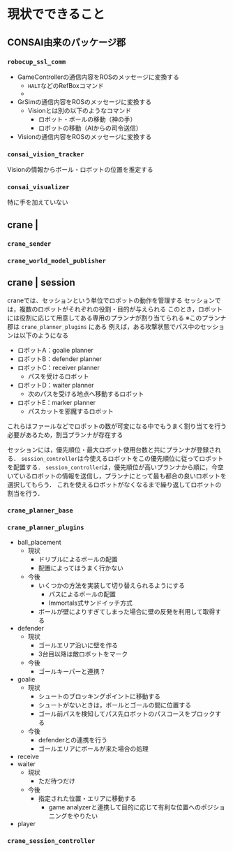 # 現状でできること

## CONSAI由来のパッケージ郡

### `robocup_ssl_comm`

- GameControllerの通信内容をROSのメッセージに変換する
  - `HALT`などのRefBoxコマンド
  -
- GrSimの通信内容をROSのメッセージに変換する
  - Visionとは別の以下のようなコマンド
    - ロボット・ボールの移動（神の手）
    - ロボットの移動（AIからの司令送信）
- Visionの通信内容をROSのメッセージに変換する

### `consai_vision_tracker`

Visionの情報からボール・ロボットの位置を推定する

### `consai_visualizer`

特に手を加えていない

## crane |

### `crane_sender`

### `crane_world_model_publisher`

## crane | session

craneでは、セッションという単位でロボットの動作を管理する
セッションでは，複数のロボットがそれぞれの役割・目的が与えられる
このとき，ロボットには役割に応じて用意してある専用のプランナが割り当てられる
※このプランナ郡は `crane_planner_plugins` にある
例えば，ある攻撃状態でパス中のセッションは以下のようになる

- ロボットA：goalie planner
- ロボットB：defender planner
- ロボットC：receiver planner
  - パスを受けるロボット
- ロボットD：waiter planner
  - 次のパスを受ける地点へ移動するロボット
- ロボットE：marker planner
  - パスカットを邪魔するロボット

これらはファールなどでロボットの数が可変になる中でもうまく割り当てを行う必要があるため，割当プランナが存在する

セッションには，優先順位・最大ロボット使用台数と共にプランナが登録される．
`session_controller`は今使えるロボットをこの優先順位に従ってロボットを配置する．
`session_controller`は，優先順位が高いプランナから順に，今空いているロボットの情報を送信し，プランナにとって最も都合の良いロボットを選択してもらう．
これを使えるロボットがなくなるまで繰り返してロボットの割当を行う．

### `crane_planner_base`

### `crane_planner_plugins`

- ball_placement
  - 現状
    - ドリブルによるボールの配置
    - 配置によってはうまく行かない
  - 今後
    - いくつかの方法を実装して切り替えられるようにする
      - パスによるボールの配置
      - Immortals式サンドイッチ方式
    - ボールが壁によりすぎてしまった場合に壁の反発を利用して取得する
- defender
  - 現状
    - ゴールエリア沿いに壁を作る 
    - 3台目以降は敵ロボットをマーク
  - 今後
    - ゴールキーパーと連携？
- goalie
  - 現状
    - シュートのブロッキングポイントに移動する
    - シュートがないときは，ボールとゴールの間に位置する
    - ゴール前パスを検知してパス先ロボットのパスコースをブロックする
  - 今後
    - defenderとの連携を行う
    - ゴールエリアにボールが来た場合の処理
- receive
- waiter
  - 現状
    - ただ待つだけ
  - 今後
    - 指定された位置・エリアに移動する
      - game analyzerと連携して目的に応じて有利な位置へのポジショニングをやりたい
- player

### `crane_session_controller`
